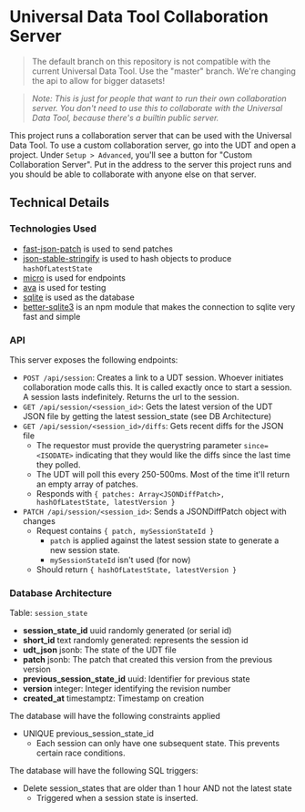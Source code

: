 # Universal Data Tool Collaboration Server

> The default branch on this repository is not compatible with the current Universal Data Tool. Use the "master" branch. We're changing the api to allow for bigger datasets!

> _Note: This is just for people that want to run their own collaboration server. You don't need to use
> this to collaborate with the Universal Data Tool, because there's a builtin public server._

This project runs a collaboration server that can be used with the Universal Data Tool. To use a custom collaboration server,
go into the UDT and open a project. Under `Setup > Advanced`, you'll see a button for "Custom Collaboration Server". Put in
the address to the server this project runs and you should be able to collaborate with anyone else on that server.

## Technical Details

### Technologies Used

- [fast-json-patch](https://www.npmjs.com/package/fast-json-patch) is used to send patches
- [json-stable-stringify](https://www.npmjs.com/package/json-stable-stringify) is used to hash objects to produce `hashOfLatestState`
- [micro](https://github.com/zeit/micro) is used for endpoints
- [ava](https://www.npmjs.com/package/ava) is used for testing
- [sqlite](https://www.sqlite.org/index.html) is used as the database
- [better-sqlite3](https://www.npmjs.com/package/better-sqlite3) is an npm module that makes the connection to sqlite very fast and simple

### API

This server exposes the following endpoints:

- `POST /api/session`: Creates a link to a UDT session. Whoever initiates collaboration mode calls this. It is called exactly once to start a session. A session lasts indefinitely. Returns the url to the session.
- `GET /api/session/<session_id>`: Gets the latest version of the UDT JSON file by getting the latest session_state (see DB Architecture)
- `GET /api/session/<session_id>/diffs`: Gets recent diffs for the JSON file
  - The requestor must provide the querystring parameter `since=<ISODATE>` indicating that they would like the diffs since the last time they polled.
  - The UDT will poll this every 250-500ms. Most of the time it'll return an empty array of patches.
  - Responds with `{ patches: Array<JSONDiffPatch>, hashOfLatestState, latestVersion }`
- `PATCH /api/session/<session_id>`: Sends a JSONDiffPatch object with changes
  - Request contains `{ patch, mySessionStateId }`
    - `patch` is applied against the latest session state to generate a new session state.
    - `mySessionStateId` isn't used (for now)
  - Should return `{ hashOfLatestState, latestVersion }`

### Database Architecture

Table: `session_state`

- **session_state_id** uuid randomly generated (or serial id)
- **short_id** text randomly generated: represents the session id
- **udt_json** jsonb: The state of the UDT file
- **patch** jsonb: The patch that created this version from the previous version
- **previous_session_state_id** uuid: Identifier for previous state
- **version** integer: Integer identifying the revision number
- **created_at** timestamptz: Timestamp on creation

The database will have the following constraints applied

- UNIQUE previous_session_state_id
  - Each session can only have one subsequent state. This prevents certain race conditions.

The database will have the following SQL triggers:

- Delete session_states that are older than 1 hour AND not the latest state
  - Triggered when a session state is inserted.
